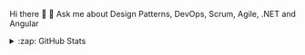 Hi there 👋
💬 Ask me about Design Patterns, DevOps, Scrum, Agile, .NET and Angular


<details>
  <summary>:zap: GitHub Stats</summary>

  <img align="left" alt="nirzaf's GitHub Stats" src="https://github-readme-stats.codestackr.vercel.app/api?username=nirzaf&show_icons=true&hide_border=true" />

</details>